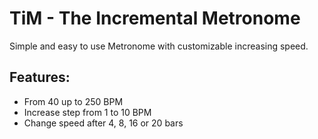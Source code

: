 # TiM - The Incremental Metronome 

Simple and easy to use Metronome with customizable increasing speed.

## Features:
 * From 40 up to 250 BPM
 * Increase step from 1 to 10 BPM
 * Change speed after 4, 8, 16 or 20 bars
